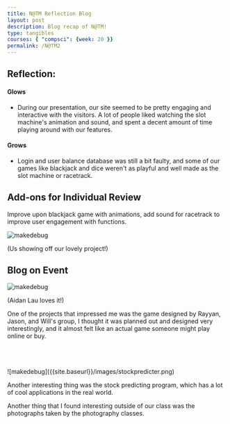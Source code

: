```yaml
---
title: N@TM Reflection Blog
layout: post
description: Blog recap of N@TM!  
type: tangibles
courses: { "compsci": {week: 20 }}
permalink: /N@TM2
---
```


## Reflection:
#### Glows
- During our presentation, our site seemed to be pretty engaging and interactive with the visitors. A lot of people liked watching the slot machine's animation and sound, and spent a decent amount of time playing around with our features.

#### Grows
- Login and user balance database was still a bit faulty, and some of our games like blackjack and dice weren't as playful and well made as the slot machine or racetrack.

## Add-ons for Individual Review
Improve upon blackjack game with animations, add sound for racetrack to improve user engagement with functions.

![makedebug]({{site.baseurl}}/images/showingoffproject.png)

(Us showing off our lovely project!)

## Blog on Event

![makedebug]({{site.baseurl}}/images/natm.png)

(Aidan Lau loves it!)


One of the projects that impressed me was the game designed by Rayyan, Jason, and Will's group, I thought it was planned out and designed very interestingly, and it almost felt like an actual game someone might play online or buy.

<br>
<br>
<br>
![makedebug]({{site.baseurl}}/images/stockpredicter.png)

Another interesting thing was the stock predicting program, which has a lot of cool applications in the real world.

Another thing that I found interesting outside of our class was the photographs taken by the photography classes.
